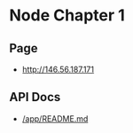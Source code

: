 # Node Chapter 1

## Page

- http://146.56.187.171

## API Docs

- [/app/README.md](https://github.com/choewy/node-chapter-1/blob/master/app/README.md)